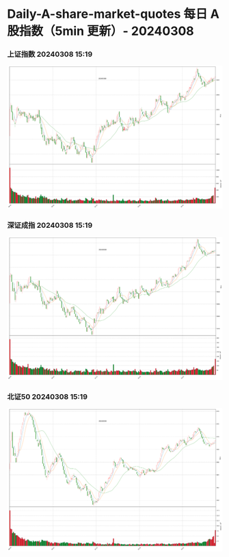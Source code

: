
# Daily-A-share-market-quotes 每日 A 股指数（5min 更新）- 20240308

### 上证指数 20240308 15:19
![](./fig/2024/3/20240308-sh000001.png)

### 深证成指 20240308 15:19
![](./fig/2024/3/20240308-sz399001.png)

### 北证50 20240308 15:19
![](./fig/2024/3/20240308-bj899050.png)
